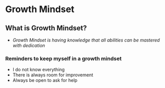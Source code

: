 # Growth Mindset

## What is Growth Mindset?
- *Growth Mindset is having knowledge that all abilities can be mastered with dedication*

### Reminders to keep myself in a growth mindset
* I do not know everything
* There is always room for improvement
* Always be open to ask for help
